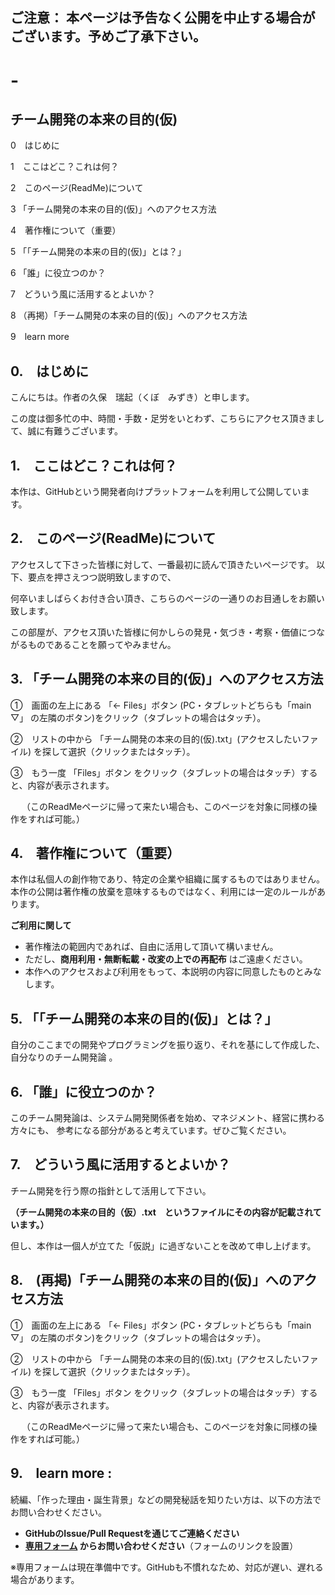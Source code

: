 ##  ご注意： 本ページは予告なく公開を中止する場合がございます。予めご了承下さい。

# -
## チーム開発の本来の目的(仮)

 0　はじめに
 
 1　ここはどこ？これは何？
 
 2　このページ(ReadMe)について
 
 3  「チーム開発の本来の目的(仮)」へのアクセス方法
 
 4　著作権について（重要）
 
 5  「「チーム開発の本来の目的(仮)」とは？」
 
 6 「誰」に役立つのか？
 
 7　どういう風に活用するとよいか？
 
 8 （再掲）「チーム開発の本来の目的(仮)」へのアクセス方法

 9　learn more

##  0.　はじめに

こんにちは。作者の久保　瑞起（くぼ　みずき）と申します。

この度は御多忙の中、時間・手数・足労をいとわず、こちらにアクセス頂きまして、誠に有難うございます。

##  1.　ここはどこ？これは何？

本作は、GitHubという開発者向けプラットフォームを利用して公開しています。

##  2.　このページ(ReadMe)について

アクセスして下さった皆様に対して、一番最初に読んで頂きたいページです。
以下、要点を押さえつつ説明致しますので、

何卒いましばらくお付き合い頂き、こちらのページの一通りのお目通しをお願い致します。

この部屋が、アクセス頂いた皆様に何かしらの発見・気づき・考察・価値につながるものであることを願ってやみません。

##  3. 「チーム開発の本来の目的(仮)」へのアクセス方法

 ①　画面の左上にある 「← Files」ボタン (PC・タブレットどちらも「main ▽」 の左隣のボタン)をクリック（タブレットの場合はタッチ）。

 ②　リストの中から 「チーム開発の本来の目的(仮).txt」(アクセスしたいファイル) を探して選択（クリックまたはタッチ）。

 ③　もう一度 「Files」ボタン をクリック（タブレットの場合はタッチ）すると、内容が表示されます。
 
　  （このReadMeページに帰って来たい場合も、このページを対象に同様の操作をすれば可能。）
  
## 4.　著作権について（重要）

本作は私個人の創作物であり、特定の企業や組織に属するものではありません。
本作の公開は著作権の放棄を意味するものではなく、利用には一定のルールがあります。

**ご利用に関して**  
- 著作権法の範囲内であれば、自由に活用して頂いて構いません。  
- ただし、**商用利用・無断転載・改変の上での再配布** はご遠慮ください。  
- 本作へのアクセスおよび利用をもって、本説明の内容に同意したものとみなします。


##  5. 「「チーム開発の本来の目的(仮)」とは？」

自分のここまでの開発やプログラミングを振り返り、それを基にして作成した、自分なりのチーム開発論 。

##  6. 「誰」に役立つのか？

このチーム開発論は、システム開発関係者を始め、マネジメント、経営に携わる方々にも、
参考になる部分があると考えています。ぜひご覧ください。

##  7.　どういう風に活用するとよいか？

チーム開発を行う際の指針として活用して下さい。

 **（チーム開発の本来の目的（仮）.txt　というファイルにその内容が記載されています。）**
 
但し、本作は一個人が立てた「仮説」に過ぎないことを改めて申し上げます。

##  8.　(再掲)「チーム開発の本来の目的(仮)」へのアクセス方法

 ①　画面の左上にある 「← Files」ボタン (PC・タブレットどちらも「main ▽」 の左隣のボタン)をクリック（タブレットの場合はタッチ）。

 ②　リストの中から 「チーム開発の本来の目的(仮).txt」(アクセスしたいファイル) を探して選択（クリックまたはタッチ）。

 ③　もう一度 「Files」ボタン をクリック（タブレットの場合はタッチ）すると、内容が表示されます。
 
　  （このReadMeページに帰って来たい場合も、このページを対象に同様の操作をすれば可能。）

##  9.　learn more :

続編、「作った理由・誕生背景」などの開発秘話を知りたい方は、以下の方法でお問い合わせください。 
- **GitHubのIssue/Pull Requestを通じてご連絡ください**  
- **[専用フォーム](#) からお問い合わせください**（フォームのリンクを設置）

※専用フォームは現在準備中です。GitHubも不慣れなため、対応が遅い、遅れる場合があります。
